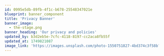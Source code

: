 ```yaml
---
id: 0995e5db-89fb-4f1c-b678-25548347021e
blueprint: banner_component
title: 'Privacy Banner'
banner_image:
  - the-stage.png
banner_heading: 'Our privacy and policies'
updated_by: b3d2eb5e-7cfc-4118-8197-cc2aca8fb55f
updated_at: 1749821087
image_link: 'https://images.unsplash.com/photo-1550751827-4bd374c3f58b?ixlib=rb-4.0.3&ixid=M3wxMjA3fDB8MHxwaG90by1wYWdlfHx8fGVufDB8fHx8fA%3D%3D&auto=format&fit=crop&w=2400&q=80'
---
```

